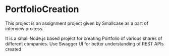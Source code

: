 # PortfolioCreation
This project is an assignment project given by Smallcase as a part of interview process. 

It is a small Node.js based project for creating Portfolio of various shares of different companies. Use Swagger UI for better understanding of REST APIs created
